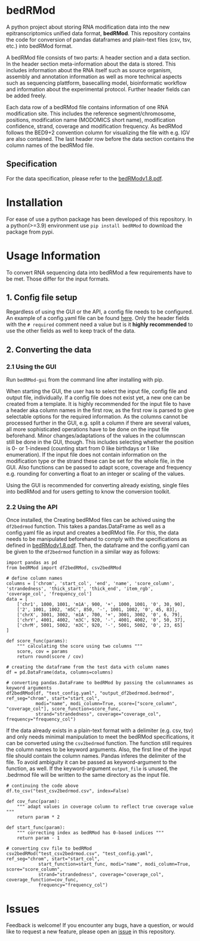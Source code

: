 # bedRMod

A python project about storing RNA modification data into the new epitranscriptomics unified data format, **bedRMod**. 
This repository contains the code for conversion of pandas dataframes and plain-text files (csv, tsv, etc.) into bedRMod format.

A bedRMod file consists of two parts: A header section and a data section. 
In the header section meta-information about the data is stored. 
This includes information about the RNA itself such as source organism, assembly and annotation information as well as more technical aspects such as sequencing plattform, basecalling model, bioinformatic workflow and information about the experimental protocol. 
Further header fields can be added freely. 

Each data row of a bedRMod file contains information of one RNA modification site. 
This includes the reference segment/chromosome, positions, modification name (MODOMICS short name), modification confidence, strand, coverage and modification frequency. 
As bedRMod follows the BED9+2 convention column for visualizing the file with e.g. IGV are also contained. 
The last header row before the data section contains the column names of the bedRMod file. 


## Specification
For the data specification, please refer to the [bedRModv1.8.pdf](bedRModv1.8.pdf).

# Installation
For ease of use a python package has been developed of this repository. 
In a python(>=3.9) environment use `pip install bedRMod` to download the package from pypi. 


# Usage Information
To convert RNA sequencing data into bedRMod a few requirements have to be met. 
Those differ for the input formats. 

## 1. Config file setup
Regardless of using the GUI or the API, a config file needs to be configured. 
An example of a config.yaml file can be found [here](examples/example_config.yaml).
Only the header fields with the `# required` comment need a value but is it **highly recommended** to use the other fields as well to keep track of the data.

## 2. Converting the data
### 2.1 Using the GUI
Run `bedRMod-gui` from the command line after installing with pip.

When starting the GUI, the user has to select the input file, config file and output file, individually. 
If a config file does not exist yet, a new one can be created from a template. 
It is highly recommended for the input file to have a header aka column names in the first row, as the first row is parsed to give selectable options for the required information.
As the columns cannot be processed further in the GUI, e.g. split a column if there are several values, all more sophisticated operations have to be done on the input file beforehand.
Minor changes/adaptations of the values in the columnscan still be done in the GUI, though. 
This includes selecting whether the position is 0- or 1-indexed  (counting start from 0 like birthdays or 1 like enumeration).
If the input file does not contain information on the modification type or the strand these can be set for the whole file, in the GUI.
Also functions can be passed to adapt score, coverage and frequency e.g. rounding for converting a float to an integer or scaling of the values. 

Using the GUI is recommended for converting already existing, single files into bedRMod and for users getting to know the conversion toolkit. 

### 2.2 Using the API
Once installed, the 
Creating bedRMod files can be achived using the `df2bedrmod` function. 
This takes a pandas.DataFrame as well as a config.yaml file as input and creates a bedRMod file. 
For this, the data needs to be manipulated beforehand to comply with the specifications as defined in [bedRModv1.8.pdf](bedRModv1.8.pdf).
Then, the dataframe and the config.yaml can be given to the `df2bedrmod` function in a similar way as follows:
```angular2html
import pandas as pd
from bedRMod import df2bedRMod, csv2bedRMod

# define column names
columns = ['chrom', 'start_col', 'end', 'name', 'score_column', 'strandedness', 'thick_start', 'thick_end', 'item_rgb', 'coverage_col', 'frequency_col']
data = [
    ['chr1', 1000, 1001, 'm1A', 900, '+', 1000, 1001, '0', 30, 90],
    ['2', 1001, 1002, 'm5C', 850, '-', 1001, 1002, '0', 45, 83],
    ['chrX', 3001, 3002, 'm1A', 700, '+', 3001, 3002, '0', 6, 79],
    ['chrY', 4001, 4002, 'm3C', 920, '-', 4001, 4002, '0', 50, 37],
    ['chrM', 5001, 5002, 'm3C', 920, '-', 5001, 5002, '0', 23, 65]
]

def score_func(params):
    """ calculating the score using two columns """
    score, cov = params
    return round(score / cov)

# creating the dataframe from the test data with column names
df = pd.DataFrame(data, columns=columns)

# converting pandas.DataFrame to bedRMod by passing the columnnames as keyword arguments
df2bedRMod(df, "test_config.yaml", "output_df2bedrmod.bedrmod", ref_seg="chrom", start="start_col",
           modi="name", modi_column=True, score=["score_column", "coverage_col"], score_function=score_func,
           strand="strandedness", coverage="coverage_col", frequency="frequency_col")
```

If the data already exists in a plain-text format with a delimiter (e.g. csv, tsv) and only needs minimal manipulation to meet the bedRMod specifications, it can be converted using the `csv2bedrmod` function. 
The function still requires the column names to be keyword arguments. 
Also, the first line of the input file should contain the column names. 
Pandas inferes the delimiter of the file. To avoid ambiguity it can be passed as keyword-argument to the function, as well. 
If the keyword-argument `output_file` is unused, the .bedrmod file will be written to the same directory as the input file. 
```angular2html
# continuing the code above
df.to_csv("test_csv2bedrmod.csv", index=False)

def cov_func(param):
    """ adapt values in coverage column to reflect true coverage value """
    return param * 2

def start_func(param):
    """ correcting index as bedRMod has 0-based indices """
    return param - 1

# converting csv file to bedRMod
csv2bedRMod("test_csv2bedrmod.csv", "test_config.yaml", ref_seg="chrom", start="start_col",
            start_function=start_func, modi="name", modi_column=True, score="score_column",
            strand="strandedness", coverage="coverage_col", coverage_function=cov_func,
            frequency="frequency_col")
```

# Issues
Feedback is welcome! If you encounter any bugs, have a question, or would like to request a new feature, please open an [issue](https://github.com/anmabu/bedRMod/issues) in this repository.